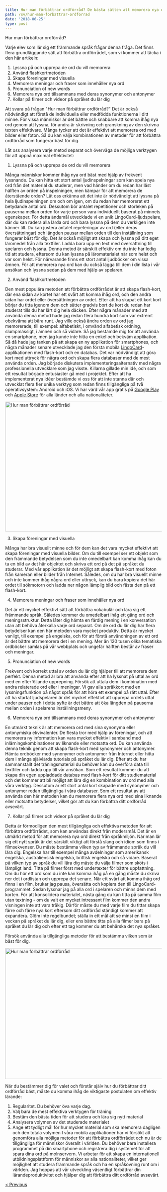 ```yaml
---
title: Hur man förbättrar ordförråd? De bästa sätten att memorera nya ord
path: /sv/hur-man-forbattrar-ordforrad
date: '2018-06-25'
type: post
---
```


Hur man förbättrar ordförråd?

Varje elev som lär sig ett främmande språk frågar denna fråga. Det finns flera grundläggande sätt att förbättra ordförrådet, som vi kommer att täcka i den här artikeln:
1. Lyssna på och upprepa de ord du vill memorera
2. Använd flashkortmetoden
3. Skapa föreningar med visuella
4. Memorera meningar och fraser som innehåller nya ord
5. Pronunciation of new words
6. Memorera nya ord tillsammans med deras synonymer och antonymer
7. Kollar på filmer och videor på språket du lär dig

Att svara på frågan "Hur man förbättrar ordförråd?" Det är också nödvändigt att förstå de individuella eller medfödda funktionerna i ditt minne. För vissa människor är det bättre och snabbare att komma ihåg nya ord genom att lyssna, för andra är skrivning och granskning av den skrivna texten effektivare. Många tycker att det är effektivt att memorera ord med bilder eller foton. Så du kan välja kombinationen av metoder för att förbättra ordförråd som fungerar bäst för dig.

Låt oss analysera varje metod separat och överväga de möjliga verktygen för att uppnå maximal effektivitet:

1. Lyssna på och upprepa de ord du vill memorera

Många människor kommer ihåg nya ord bäst med hjälp av frekvent lyssnande.
Du kan hitta ett stort antal ljudinspelningar som kan spela nya ord från det material du studerar, men vad händer om du redan har läst hälften av orden på inspelningen, men kämpar för att memorera de återstående orden? Låt oss erkänna att det inte är nödvändigt att lyssna på hela ljudinspelningen om och om igen, om du redan har memorerat ett betydande antal ord. Dessutom bör antalet repetitioner och storleken på pauserna mellan orden för varje person vara individuellt baserat på minnets egenskaper.
För detta ändamål utvecklade vi en unik LingoCard-ljudspelare, där du kan radera alla lärda ord och bara lyssna på dem du verkligen inte känner till. Du kan justera antalet repeteringar av ord (eller deras översättningar) och längden pausar mellan orden till den inställning som fungerar bäst för dig.
Det är också möjligt att skapa och lyssna på ditt eget läromedel från alla textfiler. Ladda bara upp en text med översättning till spelaren och lyssna.
Denna metod är särskilt effektiv om du inte har ledig tid att studera, eftersom du kan lyssna på läromaterialet när som helst och var som helst.
För närvarande finns ett stort antal ljudböcker om vissa ämnen. För att memorera nya ord kan du också lägga till dem i din lista i vår ansökan och lyssna sedan på dem med hjälp av spelaren.

2. Använd flashkortmetoden

Den mest populära metoden att förbättra ordförrådet är att skapa flash-kort, där ena sidan av kortet har ett svårt att komma ihåg ord, och den andra sidan har ordet eller översättningen av ordet.
Efter att ha skapat ett kort kort börjar du titta igenom dem och sätter gradvis bort de kort du redan har studerat tills du har lärt dig hela däcken.
Efter några månader med att använda denna metod hade jag redan flera hundra kort som var extremt obekväma att bära runt.
Jag ville också ändra orden av ord jag memorerade, till exempel: alfabetiskt, i omvänd alfabetisk ordning, slumpmässigt, i ämnen och så vidare.
Så jag bestämde mig för att använda en smartphone, men jag kunde inte hitta en enkel och bekväm applikation. Så då hade jag tanken på att skapa en ny applikation för smartphones, och några månader senare utvecklade jag den första mobila <a href="https://lingocard.com" target="_blank" rel="noopener">LingoCard</a>-applikationen med flash-kort och en databas. Det var nödvändigt att göra kort med uttryck för några ord och skapa flera databaser med de mest använda orden. Jag började diskutera implementeringsalternativ med några professionella utvecklare som jag visste. Killarna gillade min idé, och som ett resultat började entusiaster gå med i projektet. Efter att ha implementerat nya idéer bestämde vi oss för att inte stanna där och utvecklat flera fler unika verktyg som redan finns tillgängliga på två operativsystem: Android och iOS. Vi har värd vår app gratis på <a href="https://play.google.com/store/apps/details?id=com.lingocard.lingocard" target="_blank" rel="noopener">Google Play</a> och <a href="https://itunes.apple.com/us/app/lingocard/id1217076835?mt=8" target="_blank" rel="noopener">Apple Store</a> för alla länder och alla nationaliteter.

<img class="aligncenter wp-image-7043" src="../images/2018/05/flash-card-Just-develop.png" alt="Hur man förbättrar ordförråd" width="625" height="417" />

3. Skapa föreningar med visuella

Många har bra visuellt minne och för dem kan det vara mycket effektivt att skapa föreningar med visuella bilder. Om du till exempel ser ett objekt som den främmande betydelsen som du inte omedelbart kan komma ihåg kan du ta en bild av det här objektet och skriva ett ord på det på språket du studerar.
Med vår applikation är det möjligt att skapa flash-kort med foton från kameran eller bilder från Internet.
Således, om du har bra visuellt minne och inte kommer ihåg några ord eller uttryck, kan du bara kopiera det här ordet till sökmotorn och ladda ner någon lämplig bild och fästa den på ett flash-kort.

4. Memorera meningar och fraser som innehåller nya ord

Det är ett mycket effektivt sätt att förbättra vokabulär och lära sig ett främmande språk. Således kommer du omedelbart ihåg ett gäng ord och meningsstruktur. Detta låter dig hämta en färdig mening i en konversation utan att behöva återkalla varje ord separat.
Om de ord du lär dig har flera betydelser kan den här metoden vara mycket produktiv. Detta är mycket vanligt, till exempel på engelska, och för att förstå användningen av ett ord är det bättre att memorera det i en mening.
Mer än 120 tusen olika tematiska ordböcker samlas på vår webbplats och ungefär hälften består av fraser och meningar.

5. Pronunciation of new words

Frekvent och korrekt uttal av orden du lär dig hjälper till att memorera dem perfekt.
Denna metod är bra att använda efter att ha lyssnat på uttal av ord med en efterföljande upprepning.
Försök att uttala dem i kombination med andra relaterade ord eller i meningar.
Vi gav alla språkkort med en lyssningsfunktion på något språk för att höra ett exempel på rätt uttal.
Efter att ha startat ljudspelaren är det mycket effektivt att upprepa ordets uttal under pauser och i detta syfte är det bättre att öka längden på pauserna mellan orden i spelarens inställningsmeny.

6. Memorera nya ord tillsammans med deras synonymer och antonymer

En utmärkt teknik är att memorera ord med sina synonyma eller antonymiska ekvivalenter.
De flesta tror med hjälp av föreningar, och att memorera ny information kan vara mycket effektiv i samband med inlärningskombinationer av liknande eller motsatta ord.
Du kan använda denna teknik genom att skapa flash-kort med synonymer och antonymer.
Hämta ordböcker med synonymer och antonymer från Internet eller hitta dem i många självlärda tutorials på språket du lär dig. Efter att du har sammanställt det träningsmaterial du behöver kan du överföra data till textfiler och ladda upp till vår ansökan. Som ett resultat kommer du att skapa din egen uppladdade databas med flash-kort för ditt studiematerial och det kommer att bli möjligt att lära dig en kombination av ord med alla våra verktyg.
Dessutom är ett stort antal kort skapade med synonymer och antonymer redan tillgängliga i våra databaser.
Som ett resultat av att använda den här metoden kan du memorera flera nya ord med sina liknande eller motsatta betydelser, vilket gör att du kan förbättra ditt ordförråd avsevärt.

7. Kollar på filmer och videor på språket du lär dig

Detta är förmodligen den mest tillgängliga och effektiva metoden för att förbättra ordförrådet, som kan användas direkt från modersmål.
Det är en utmärkt metod för att memorera nya ord direkt från språkmiljön. När man lär sig ett nytt språk är det särskilt viktigt att förstå slang och idiom som finns i filmsekvenser.
Du måste bestämma vilken typ av främmande språk du vill lära dig. Engelska har till exempel många avdelningar som amerikansk engelska, australiensisk engelska, brittisk engelska och så vidare. Baserat på vilken typ av språk du vill lära dig måste du välja filmer som sköts i lämpligt land.
Titta på filmer först med undertexter för bättre uppfattning. Om du hör ett ord som du inte kan komma ihåg på en gång måste du skriva ner det i ordlistan och upprepa det senare.
När ett svårt att komma ihåg ord finns i en film, brukar jag pausa, översätta och kopiera den till LingoCard-programmet. Sedan lyssnar jag på alla ord i spelaren och minns dem med korten.
För att konsolidera materialet, nästa gång du kan titta på samma film utan textning - om du valt en mycket intressant film kommer den andra visningen inte att vara tråkig.
Därför måste du med varje film du tittar skapa färre och färre nya kort eftersom ditt ordförråd ständigt kommer att expandera.
Glöm inte regelbundet; ställa in ett mål att se minst en film i veckan på språket du lär dig, eller ens bättre titta på alla filmer bara på språket du lär dig och efter ett tag kommer du att behärska det nya språket.

Försök använda alla tillgängliga metoder för att bestämma vilken som är bäst för dig.

<img class="aligncenter wp-image-7582" src="../images/2018/05/learn-foreign-language.jpg" alt="Hur man förbättrar ordförråd" width="720" height="421" />

När du bestämmer dig för valet och förstår själv hur du förbättrar ditt ordförråd bäst, måste du komma ihåg de viktigaste postulaten om effektiv lärande:
1. Regularitet. Du behöver öva varje dag.
2. Välj bara de mest effektiva verktygen för träning
3. Bestäm den bästa tiden för att studera och lära sig nytt material
4. Analysera volymen av det studerade materialet
5. Ange ett tydligt mål för hur mycket material som ska memorera dagligen och den totala volymen
I våra mobila applikationer har vi försökt att genomföra alla möjliga metoder för att förbättra ordförrådet och nu är de tillgängliga för människor överallt i världen. Du behöver bara installera programmet på din smartphone och registrera dig i systemet för att spara dina ord på molnservern.
Vi arbetar för att skapa en internationell utbildningsplattform för människor av alla nationaliteter, vilket ger möjlighet att studera främmande språk och ha en språkövning runt om i världen. Jag hoppas att vår utveckling väsentligt förbättrar din lärandeproduktivitet och hjälper dig att förbättra ditt ordförråd avsevärt.

<a href="/sv/sprakkort">< Previous</a>